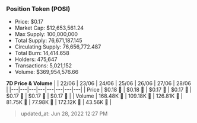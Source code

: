 
  ### Position Token (POSI)
  - Price: $0.17
  - Market Cap: $12,653,561.24
  - Max Supply: 100,000,000
  - Total Supply: 76,671,187.145
  - Circulating Supply: 76,656,772.487
  - Total Burn: 14,414.658
  - Holders: 475,647
  - Transactions: 5,021,152
  - Volume: $369,954,576.66

  **7D Price & Volume**
  | | 22&#x2F;06 | 23&#x2F;06 | 24&#x2F;06 | 25&#x2F;06 | 26&#x2F;06 | 27&#x2F;06 | 28&#x2F;06 |
  |---|---|---|---|---|---|---|---|
  | Price | $0.18 🔻 | $0.18 🚀 | $0.17 🔻 | $0.17 🔻 | $0.17 🔻 | $0.17 🔻 | $0.17 🔻 |
  | Volume | 168.48K 🚀 | 109.18K 🔻 | 126.81K 🚀 | 81.75K 🔻 | 77.98K 🔻 | 172.12K 🚀 | 43.56K 🔻 |

  > updated_at: Jun 28, 2022 12:27 PM

